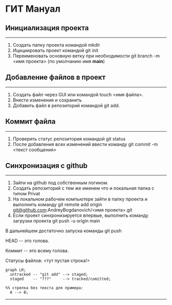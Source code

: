# ГИТ Мануал

## Инициализация проекта
----

1. Создать папку проекта командой mkdir
2. Ицициировать проект командой git init
3. Переименовать основную ветку при необходимости git branch -m <имя проекта> (по умолчанию имя **main**)

## Добавление файлов в проект
----

1. Создать файл через GUI или командой touch <имя файла>.
2. Внести изменения и сохранить
3. Добавить файл в репозиторий командой git add. 


## Коммит файла
----

1. Проверить статус репозитория командой git status
2. После добавления всех изменений ввести команду git commit -m <текст сообщения> 



## Синхронизация с github
----

1. Зайти на github под собственным логином. 
2. Создать репозиторий с тем же именем что и локальная папка с типом Privat
3. На локальном рабочем компьютере зайти в папку проекта и выполнить команду git remote add origin git@github.com:AndreyBogdanovich/<имя проекта>.git
4. Если проект синхронизируется впервые, выполнить команду загрузки проекта git push -u origin main


В дальнейшем достаточно запуска команды git push


HEAD -- это голова.

Коммит -- это всему голова.

Статусы файлов:
<тут пустая строка!>

```mermaid
graph LR;
  untracked -- "git add" --> staged;
  staged    -- "???"     --> tracked/comitted;

%% стрелка без текста для примера: 
  A --> B;
```

----